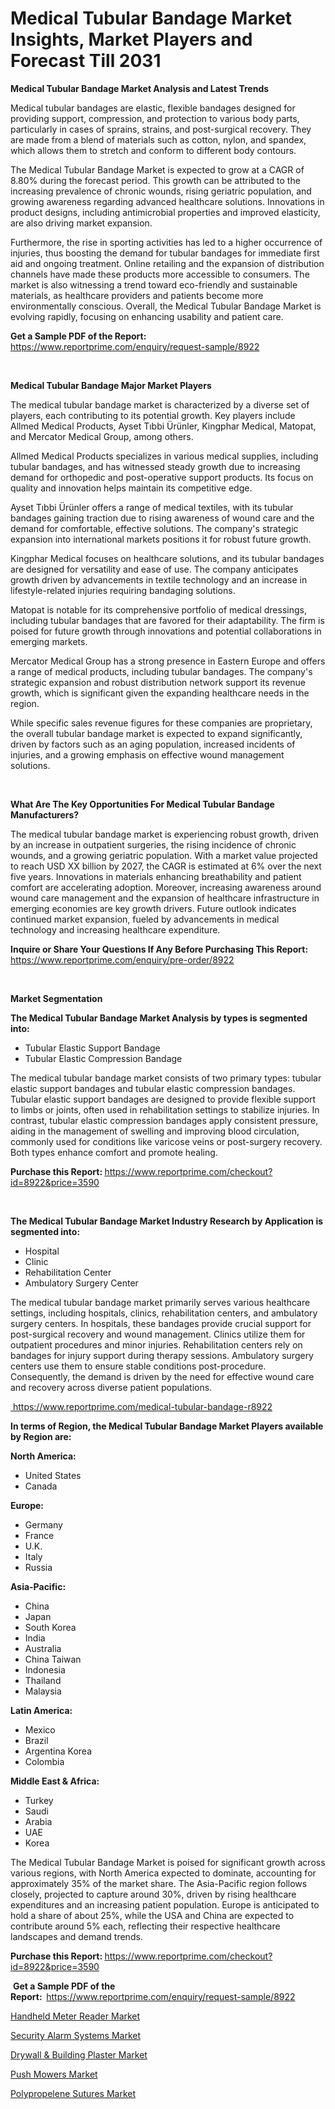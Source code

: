 <p><h1>Medical Tubular Bandage Market Insights, Market Players and Forecast Till 2031</h1></p><p><strong>Medical Tubular Bandage Market Analysis and Latest Trends</strong></p>
<p><p>Medical tubular bandages are elastic, flexible bandages designed for providing support, compression, and protection to various body parts, particularly in cases of sprains, strains, and post-surgical recovery. They are made from a blend of materials such as cotton, nylon, and spandex, which allows them to stretch and conform to different body contours.</p><p>The Medical Tubular Bandage Market is expected to grow at a CAGR of 8.80% during the forecast period. This growth can be attributed to the increasing prevalence of chronic wounds, rising geriatric population, and growing awareness regarding advanced healthcare solutions. Innovations in product designs, including antimicrobial properties and improved elasticity, are also driving market expansion. </p><p>Furthermore, the rise in sporting activities has led to a higher occurrence of injuries, thus boosting the demand for tubular bandages for immediate first aid and ongoing treatment. Online retailing and the expansion of distribution channels have made these products more accessible to consumers. The market is also witnessing a trend toward eco-friendly and sustainable materials, as healthcare providers and patients become more environmentally conscious. Overall, the Medical Tubular Bandage Market is evolving rapidly, focusing on enhancing usability and patient care.</p></p>
<p><strong>Get a Sample PDF of the Report:&nbsp;</strong> <a href="https://www.reportprime.com/enquiry/request-sample/8922">https://www.reportprime.com/enquiry/request-sample/8922</a></p>
<p>&nbsp;</p>
<p><strong>Medical Tubular Bandage Major Market Players</strong></p>
<p><p>The medical tubular bandage market is characterized by a diverse set of players, each contributing to its potential growth. Key players include Allmed Medical Products, Ayset Tıbbi Ürünler, Kingphar Medical, Matopat, and Mercator Medical Group, among others.</p><p>Allmed Medical Products specializes in various medical supplies, including tubular bandages, and has witnessed steady growth due to increasing demand for orthopedic and post-operative support products. Its focus on quality and innovation helps maintain its competitive edge.</p><p>Ayset Tıbbi Ürünler offers a range of medical textiles, with its tubular bandages gaining traction due to rising awareness of wound care and the demand for comfortable, effective solutions. The company's strategic expansion into international markets positions it for robust future growth.</p><p>Kingphar Medical focuses on healthcare solutions, and its tubular bandages are designed for versatility and ease of use. The company anticipates growth driven by advancements in textile technology and an increase in lifestyle-related injuries requiring bandaging solutions.</p><p>Matopat is notable for its comprehensive portfolio of medical dressings, including tubular bandages that are favored for their adaptability. The firm is poised for future growth through innovations and potential collaborations in emerging markets.</p><p>Mercator Medical Group has a strong presence in Eastern Europe and offers a range of medical products, including tubular bandages. The company's strategic expansion and robust distribution network support its revenue growth, which is significant given the expanding healthcare needs in the region.</p><p>While specific sales revenue figures for these companies are proprietary, the overall tubular bandage market is expected to expand significantly, driven by factors such as an aging population, increased incidents of injuries, and a growing emphasis on effective wound management solutions.</p></p>
<p>&nbsp;</p>
<p><strong>What Are The Key Opportunities For Medical Tubular Bandage Manufacturers?</strong></p>
<p><p>The medical tubular bandage market is experiencing robust growth, driven by an increase in outpatient surgeries, the rising incidence of chronic wounds, and a growing geriatric population. With a market value projected to reach USD XX billion by 2027, the CAGR is estimated at 6% over the next five years. Innovations in materials enhancing breathability and patient comfort are accelerating adoption. Moreover, increasing awareness around wound care management and the expansion of healthcare infrastructure in emerging economies are key growth drivers. Future outlook indicates continued market expansion, fueled by advancements in medical technology and increasing healthcare expenditure.</p></p>
<p><strong>Inquire or Share Your Questions If Any Before Purchasing This Report:</strong> <a href="https://www.reportprime.com/enquiry/pre-order/8922">https://www.reportprime.com/enquiry/pre-order/8922</a></p>
<p>&nbsp;</p>
<p><strong>Market Segmentation</strong></p>
<p><strong>The Medical Tubular Bandage Market Analysis by types is segmented into:</strong></p>
<p><ul><li>Tubular Elastic Support Bandage</li><li>Tubular Elastic Compression Bandage</li></ul></p>
<p><p>The medical tubular bandage market consists of two primary types: tubular elastic support bandages and tubular elastic compression bandages. Tubular elastic support bandages are designed to provide flexible support to limbs or joints, often used in rehabilitation settings to stabilize injuries. In contrast, tubular elastic compression bandages apply consistent pressure, aiding in the management of swelling and improving blood circulation, commonly used for conditions like varicose veins or post-surgery recovery. Both types enhance comfort and promote healing.</p></p>
<p><strong>Purchase this Report:&nbsp;</strong><a href="https://www.reportprime.com/checkout?id=8922&price=3590">https://www.reportprime.com/checkout?id=8922&price=3590</a></p>
<p>&nbsp;</p>
<p><strong>The Medical Tubular Bandage Market Industry Research by Application is segmented into:</strong></p>
<p><ul><li>Hospital</li><li>Clinic</li><li>Rehabilitation Center</li><li>Ambulatory Surgery Center</li></ul></p>
<p><p>The medical tubular bandage market primarily serves various healthcare settings, including hospitals, clinics, rehabilitation centers, and ambulatory surgery centers. In hospitals, these bandages provide crucial support for post-surgical recovery and wound management. Clinics utilize them for outpatient procedures and minor injuries. Rehabilitation centers rely on bandages for injury support during therapy sessions. Ambulatory surgery centers use them to ensure stable conditions post-procedure. Consequently, the demand is driven by the need for effective wound care and recovery across diverse patient populations.</p></p>
<p><a href="https://www.reportprime.com/medical-tubular-bandage-r8922">&nbsp;https://www.reportprime.com/medical-tubular-bandage-r8922</a></p>
<p><strong>In terms of Region, the Medical Tubular Bandage Market Players available by Region are:</strong></p>
<p>
    <p> <strong> North America: </strong>
        <ul>
            <li>United States</li>
            <li>Canada</li>
        </ul>
        </p> 
    <p> <strong> Europe: </strong>
        <ul>
            <li>Germany</li>
            <li>France</li>
            <li>U.K.</li>
            <li>Italy</li>
            <li>Russia</li>
        </ul>
        </p> 
    <p> <strong> Asia-Pacific: </strong>
        <ul>
            <li>China</li>
            <li>Japan</li>
            <li>South Korea</li>
            <li>India</li>
            <li>Australia</li>
            <li>China Taiwan</li>
            <li>Indonesia</li>
            <li>Thailand</li>
            <li>Malaysia</li>
        </ul>
        </p> 
    <p> <strong> Latin America: </strong>
        <ul>
            <li>Mexico</li>
            <li>Brazil</li>
            <li>Argentina Korea</li>
            <li>Colombia</li>
        </ul>
        </p> 
    <p> <strong> Middle East & Africa: </strong>
        <ul>
            <li>Turkey</li>
            <li>Saudi</li>
            <li>Arabia</li>
            <li>UAE</li>
            <li>Korea</li>
        </ul>
    </p>
    </p>
<p><p>The Medical Tubular Bandage Market is poised for significant growth across various regions, with North America expected to dominate, accounting for approximately 35% of the market share. The Asia-Pacific region follows closely, projected to capture around 30%, driven by rising healthcare expenditures and an increasing patient population. Europe is anticipated to hold a share of about 25%, while the USA and China are expected to contribute around 5% each, reflecting their respective healthcare landscapes and demand trends.</p></p>
<p><strong>Purchase this Report: </strong><a href="https://www.reportprime.com/checkout?id=8922&price=3590">https://www.reportprime.com/checkout?id=8922&price=3590</a></p>
<p>&nbsp;<strong>Get a Sample PDF of the Report:&nbsp;&nbsp;</strong><a href="https://www.reportprime.com/enquiry/request-sample/8922">https://www.reportprime.com/enquiry/request-sample/8922</a></p>
<p><strong></strong></p>
<p><p><a href="https://www.linkedin.com/pulse/handheld-meter-reader-market-trends-focusing-insight-forecast-5tnyf?trackingId=DB2JSAoXSgWeSBC4M1khnQ%3D%3D">Handheld Meter Reader Market</a></p><p><a href="https://www.linkedin.com/pulse/insights-security-alarm-systems-industry-market-financial-status-h2hmc?trackingId=QMQmoH9bTGe3Ts%2F0%2BrCaQg%3D%3D">Security Alarm Systems Market</a></p><p><a href="https://issuu.com/reportprime-2/docs/drywall-building-plaster-market-siz_826a33ea695d71">Drywall & Building Plaster Market</a></p><p><a href="https://medium.com/@linneaprotestant/this-report-on-push-mowers-market-is-a-comprehensive-analysis-of-market-shares-strategies-06a456371d32">Push Mowers Market</a></p><p><a href="https://github.com/Rekhakhatun65/Market-Research-Report-List-1/blob/main/polypropelene-sutures-market.md">Polypropelene Sutures Market</a></p></p>
